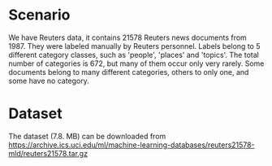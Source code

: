 # Scenario

We have Reuters data, it contains 21578 Reuters news documents from 1987. They were labeled manually by Reuters personnel. Labels belong to 5 different category classes, such as 'people', 'places' and 'topics'. The total number of categories is 672, but many of them occur only very rarely. Some documents belong to many different categories, others to only one, and some have no category.

# Dataset

The dataset (7.8. MB) can be downloaded from https://archive.ics.uci.edu/ml/machine-learning-databases/reuters21578-mld/reuters21578.tar.gz

